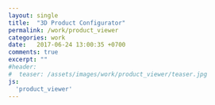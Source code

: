 ```yaml
---
layout: single
title:  "3D Product Configurator"
permalink: /work/product_viewer
categories: work
date:   2017-06-24 13:00:35 +0700
comments: true
excerpt: ""
#header:
#  teaser: /assets/images/work/product_viewer/teaser.jpg
js:
  'product_viewer'
---
```


<div class="canvas-container">
  <canvas id="bottle-canvas" class="fullpage-canvas"></canvas>
</div>

